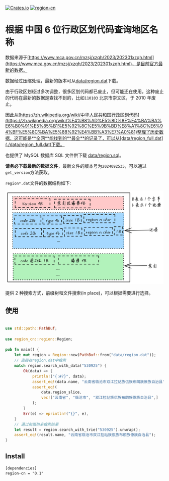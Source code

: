 [![Crates.io](https://img.shields.io/crates/v/region-cn?style=flat-square)](https://crates.io/crates/region-cn)
[![region-cn](https://github.com/bujnlc8/region-cn/actions/workflows/region-cn.yml/badge.svg)](https://github.com/bujnlc8/region-cn/actions/workflows/region-cn.yml)

# 根据 中国 6 位行政区划代码查询地区名称

数据来源于[https://www.mca.gov.cn/mzsj/xzqh/2023/202301xzqh.html](https://www.mca.gov.cn/mzsj/xzqh/2023/202301xzqh.html)，是目前官方最新的数据。

数据经过压缩处理，最新的版本可从[data/region.dat](./data/region.dat)下载。

由于行政区划经过多次调整，很多区划代码都已废止，但可能还在使用，这种废止的代码在最新的数据是查找不到的，比如`110103` 北京市崇文区，于 2010 年废止。

因此从[https://zh.wikipedia.org/wiki/中华人民共和国行政区划代码](https://zh.wikipedia.org/wiki/%E4%B8%AD%E5%8D%8E%E4%BA%BA%E6%B0%91%E5%85%B1%E5%92%8C%E5%9B%BD%E8%A1%8C%E6%94%BF%E5%8C%BA%E5%88%92%E4%BB%A3%E7%A0%81)整理了历史数据，这可能是**全网**能找到的**最全**的记录了，可以从[data/region_full.dat](./data/region_full.dat)下载。

也提供了 MySQL 数据库 SQL 文件供下载 [data/region.sql](./data/region.sql)。

**请务必下载最新的数据文件**，最新文件的版本号为`2024092535`，可以通过`get_version`方法获取。

`region*.dat`文件的数据结构如下:

![region-code.png](./region-code.png)

提供 2 种搜索方式，前缀树和文件搜索(in place)，可以根据需要进行选择。

## 使用

```rust

use std::path::PathBuf;

use region_cn::region::Region;

pub fn main() {
    let mut region = Region::new(PathBuf::from("data/region.dat"));
    // 直接在region.dat中搜索
    match region.search_with_data("530925") {
        Ok(data) => {
            println!("{:#?}", data);
            assert_eq!(data.name, "云南省临沧市双江拉祜族佤族布朗族傣族自治县");
            assert_eq!(
                data.region_slice,
                vec!["云南省", "临沧市", "双江拉祜族佤族布朗族傣族自治县",]
            );
        }
        Err(e) => eprintln!("{}", e),
    }
    // 通过前缀树来搜索结果
    let result = region.search_with_trie("530925").unwrap();
    assert_eq!(result.name, "云南省临沧市双江拉祜族佤族布朗族傣族自治县");
}

```

## Install

```
[dependencies]
region-cn = "0.1"
```
